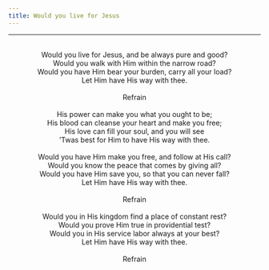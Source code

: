```yaml
---
title: Would you live for Jesus
---
```


---
<center>
<br/>
Would you live for Jesus, and be always pure and good?<br/>
Would you walk with Him within the narrow road?<br/>
Would you have Him bear your burden, carry all your load?<br/>
Let Him have His way with thee.<br/>
<br/>
Refrain<br/>
<br/>
His power can make you what you ought to be;<br/>
His blood can cleanse your heart and make you free;<br/>
His love can fill your soul, and you will see<br/>
’Twas best for Him to have His way with thee.<br/>
<br/>
Would you have Him make you free, and follow at His call?<br/>
Would you know the peace that comes by giving all?<br/>
Would you have Him save you, so that you can never fall?<br/>
Let Him have His way with thee.<br/>
<br/>
Refrain<br/>
<br/>
Would you in His kingdom find a place of constant rest?<br/>
Would you prove Him true in providential test?<br/>
Would you in His service labor always at your best?<br/>
Let Him have His way with thee.<br/>
<br/>
Refrain<br/>

</center>